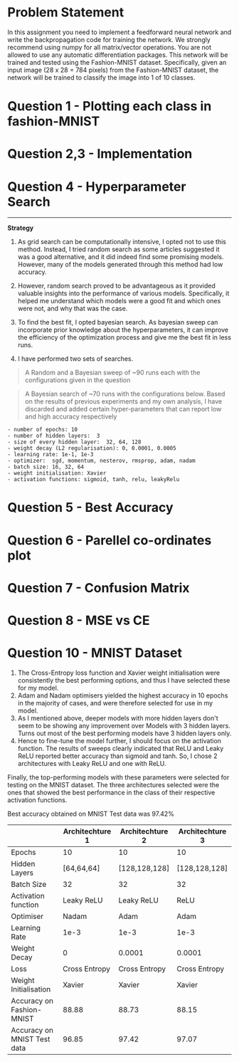 # Problem Statement
In this assignment you need to implement a feedforward neural network and write the backpropagation code for training the network. We strongly recommend using numpy for all matrix/vector operations. You are not allowed to use any automatic differentiation packages. This network will be trained and
tested using the Fashion-MNIST dataset. Specifically, given an input image (28 x 28 = 784
pixels) from the Fashion-MNIST dataset, the network will be trained to classify the image into 1 of 10 classes.

# Question 1 - Plotting each class in fashion-MNIST

# Question 2,3 - Implementation

# Question 4 - Hyperparameter Search

--------------------------------
**Strategy**

1. As grid search can be computationally intensive, I opted not to use this method. Instead, I tried random search as some articles suggested it was a good alternative, and it did indeed find some promising models. However, many of the models generated through this method had low accuracy. 

2. However, random search proved to be advantageous as it provided valuable insights into the performance of various models. Specifically, it helped me understand which models were a good fit and which ones were not, and why that was the case.

3. To find the best fit, I opted bayesian search. As bayesian sweep can incorporate prior knowledge about the hyperparameters, it can improve the efficiency of the optimization process and give me the best fit in less runs.

4. I have performed two sets of searches.

>A Random and a Bayesian sweep of ~90 runs each with the configurations given in the question

>A Bayesian search of ~70 runs with the configurations below. Based on the results of previous experiments and my own analysis, I have discarded and added certain hyper-parameters that can report low and high accuracy respectively

```
- number of epochs: 10
- number of hidden layers:  3
- size of every hidden layer:  32, 64, 128
- weight decay (L2 regularisation): 0, 0.0001, 0.0005
- learning rate: 1e-1, 1e-3
- optimizer:  sgd, momentum, nesterov, rmsprop, adam, nadam
- batch size: 16, 32, 64
- weight initialisation: Xavier
- activation functions: sigmoid, tanh, relu, leakyRelu

```

# Question 5 - Best Accuracy

# Question 6 - Parellel co-ordinates plot

# Question 7 - Confusion Matrix

# Question 8 - MSE vs CE

# Question 10 - MNIST Dataset

1. The Cross-Entropy loss function and Xavier weight initialisation were consistently the best performing options, and thus I have selected these for my model.
2. Adam and Nadam optimisers yielded the highest accuracy in 10 epochs in the majority of cases, and were therefore selected for use in my model.
3. As I mentioned above, deeper models with more hidden layers don't seem to be showing any improvement over Models with 3 hidden layers. Turns out most of the best performing models have 3 hidden layers only.
4. Hence to fine-tune the model further, I should focus on the activation function. The results of sweeps clearly indicated that ReLU and Leaky ReLU reported better accuracy than sigmoid and tanh. So, I chose 2 architectures with Leaky ReLU and one with ReLU.

Finally, the top-performing models with these parameters were selected for testing on the MNIST dataset. The three architectures selected were the ones that showed the best performance in the class of their respective activation functions.

Best accuracy obtained on MNIST Test data was 97.42%

| | Architechture 1 | Architechture 2 | Architechture 3|
|----------|----------|----------|----------|
| Epochs | 10 | 10 | 10 |
| Hidden Layers | [64,64,64] | [128,128,128] |  [128,128,128]|
| Batch Size | 32 | 32 | 32|
| Activation function | Leaky ReLU |  Leaky ReLU | ReLU |
| Optimiser | Nadam | Adam | Adam |
| Learning Rate | 1e-3 | 1e-3 | 1e-3 |
| Weight Decay | 0 | 0.0001 | 0.0001 |
| Loss | Cross Entropy | Cross Entropy | Cross Entropy |
| Weight Initialisation | Xavier | Xavier | Xavier |
| Accuracy on Fashion-MNIST | 88.88 | 88.73 | 88.15  |
| Accuracy on MNIST Test data| 96.85 | 97.42| 97.07 |






